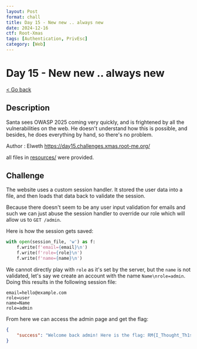 ```yaml
---
layout: Post
format: chall
title: Day 15 - New new .. always new
date: 2024-12-16
ctf: Root-Xmas
tags: [Authentication, PrivEsc]
category: [Web]
---
```

# Day 15 - New new .. always new

<a class="back-link" href="../../">< Go back</a>

## Description

Santa sees OWASP 2025 coming very quickly, and is frightened by all the vulnerabilities on the web. He doesn't understand how this is possible, and besides, he does everything by hand, so there's no problem.

Author : Elweth
<https://day15.challenges.xmas.root-me.org/>

all files in [resources/](./resources) were provided.

## Challenge

The website uses a custom session handler. It stored the user data into a file, and then loads that data back to validate the session.

Because there doesn't seem to be any user input validation for emails and such we can just abuse the session handler to override our role which will allow us to `GET /admin`.

Here is how the session gets saved:

```py
with open(session_file, 'w') as f:
    f.write(f'email={email}\n')
    f.write(f'role={role}\n')
    f.write(f'name={name}\n')
```

We cannot directly play with `role` as it's set by the server, but the `name` is not validated, let's say we create an account with the name `Name\nrole=admin`. Doing this results in the following session file:

```
email=hello@example.com
role=user
name=Name
role=admin
```

From here we can access the admin page and get the flag:

```json
{
    "success": "Welcome back admin! Here is the flag: RM{I_Thought_Th1s_VUlnerab1ility_W4s_N0t_Imp0rtant}"
}
```
